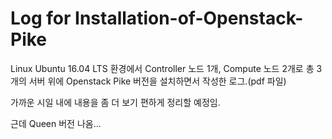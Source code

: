 # Log for Installation-of-Openstack-Pike

Linux Ubuntu 16.04 LTS 환경에서
Controller 노드 1개, Compute 노드 2개로 총 3개의 서버 위에 
Openstack Pike 버전을 설치하면서 작성한 로그.(pdf 파일)

가까운 시일 내에 내용을 좀 더 보기 편하게 정리할 예정임.


근데 Queen 버전 나옴...
